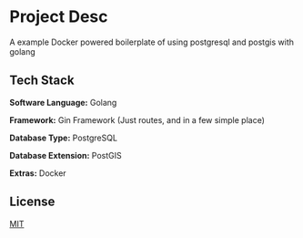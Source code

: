 
# Project Desc

A example Docker powered boilerplate of using postgresql and postgis with golang


## Tech Stack

**Software Language:** Golang

**Framework:** Gin Framework (Just routes, and in a few simple place)

**Database Type:** PostgreSQL

**Database Extension:** PostGIS

**Extras:** Docker


## License

[MIT](https://choosealicense.com/licenses/mit/)

